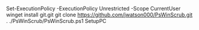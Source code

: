 Set-ExecutionPolicy -ExecutionPolicy Unrestricted -Scope CurrentUser
winget install git.git
git clone https://github.com/jwatson000/PsWinScrub.git
. ./PsWinScrub/PsWinScrub.ps1
SetupPC
